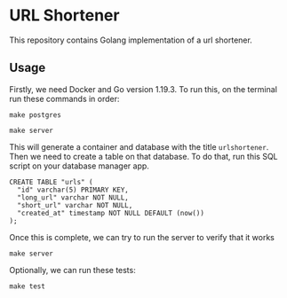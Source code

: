 # URL Shortener
This repository contains Golang implementation of a url shortener.

## Usage

Firstly, we need Docker and Go version 1.19.3. To run this, on the terminal run these commands in order:

```
make postgres
```
```
make server
```
This will generate a container and database with the title `urlshortener`. Then we need to create a table on that database. To do that, run this SQL script on your database manager app.
```
CREATE TABLE "urls" (
  "id" varchar(5) PRIMARY KEY,
  "long_url" varchar NOT NULL,
  "short_url" varchar NOT NULL,
  "created_at" timestamp NOT NULL DEFAULT (now())
);
```
Once this is complete, we can try to run the server to verify that it works
```
make server
```
Optionally, we can run these tests:
```
make test
```
